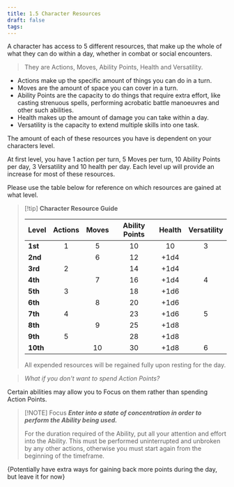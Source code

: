 ```yaml
---
title: 1.5 Character Resources
draft: false
tags:
---
```

A character has access to 5 different resources, that make up the whole of what they can do within a day, whether in combat or social encounters.

>They are Actions, Moves, Ability Points, Health and Versatility.

- Actions make up the specific amount of things you can do in a turn.
- Moves are the amount of space you can cover in a turn.
- Ability Points are the capacity to do things that require extra effort, like casting strenuous spells, performing acrobatic battle manoeuvres and other such abilities.
- Health makes up the amount of damage you can take within a day.
- Versatility is the capacity to extend multiple skills into one task.

The amount of each of these resources you have is dependent on your characters level.

At first level, you have 1 action per turn, 5 Moves per turn, 10 Ability Points per day, 3 Versatility and 10 health per day.
Each level up will provide an increase for most of these resources.

Please use the table below for reference on which resources are gained at what level.

>[!tip] **Character Resource Guide**
> 
> | **Level** | **Actions** | **Moves** | **Ability Points** | **Health** | **Versatility** |
> | --------- | :---------: | :-------: | :----------------: | :--------: | :-------------: |
> | **1st**   |      1      |     5     |         10         |     10     |        3        |
> | **2nd**   |             |     6     |         12         |    +1d4    |                 |
> | **3rd**   |      2      |           |         14         |    +1d4    |                 |
> | **4th**   |             |     7     |         16         |    +1d4    |        4        |
> | **5th**   |      3      |           |         18         |    +1d6    |                 |
> | **6th**   |             |     8     |         20         |    +1d6    |                 |
> | **7th**   |      4      |           |         23         |    +1d6    |        5        |
> | **8th**   |             |     9     |         25         |    +1d8    |                 |
> | **9th**   |      5      |           |         28         |    +1d8    |                 |
> | **10th**  |             |    10     |         30         |    +1d8    |        6        |
> 
> All expended resources will be regained fully upon resting for the day.

>*What if you don't want to spend Action Points?*

Certain abilities may allow you to Focus on them rather than spending Action Points.

>[!NOTE] Focus
>***Enter into a state of concentration in order to perform the Ability being used.***
>
>For the duration required of the Ability, put all your attention and effort into the Ability. 
>This must be performed uninterrupted and unbroken by any other actions, otherwise you must start again from the beginning of the timeframe.
>

{Potentially have extra ways for gaining back more points during the day, but leave it for now}


